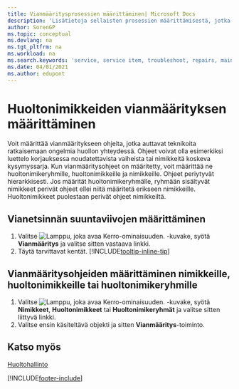 ```yaml
---
title: Vianmääritysprosessien määrittäminen| Microsoft Docs
description: 'Lisätietoja sellaisten prosessien määrittämisestä, jotka auttavat huoltohenkilöstöä tunnistamaan ja ratkaisemaan huoltonimikkeiden ongelmia.'
author: SorenGP
ms.topic: conceptual
ms.devlang: na
ms.tgt_pltfrm: na
ms.workload: na
ms.search.keywords: 'service, service item, troubleshoot, repairs, maintenance'
ms.date: 04/01/2021
ms.author: edupont
---
```


# <a name="setting-up-troubleshooting-for-service-items"></a>Huoltonimikkeiden vianmäärityksen määrittäminen
Voit määrittää vianmääritykseen ohjeita, jotka auttavat teknikoita ratkaisemaan ongelmia huollon yhteydessä. Ohjeet voivat olla esimerkiksi luettelo korjauksessa noudatettavista vaiheista tai nimikkeitä koskeva kysymyssarja. Kun vianmääritysohjeet on määritetty, voit määrittää ne huoltonimikeryhmille, huoltonimikkeille ja nimikkeille. Ohjeet periytyvät hierarkkisesti. Jos määrität huoltonimikeryhmälle, ryhmään sisältyvät nimikkeet perivät ohjeet ellei niitä määritetä erikseen nimikkeille. Huoltonimikkeet puolestaan perivät ohjeet nimikkeiltä.  

## <a name="to-set-up-troubleshooting-guidelines"></a>Vianetsinnän suuntaviivojen määrittäminen
1. Valitse ![Lamppu, joka avaa Kerro-ominaisuuden.](media/ui-search/search_small.png "Kerro, mitä haluat tehdä") -kuvake, syötä **Vianmääritys** ja valitse sitten vastaava linkki.  
2. Täytä tarvittavat kentät. [!INCLUDE[tooltip-inline-tip](includes/tooltip-inline-tip_md.md)]  

## <a name="to-assign-troubleshooting-guidelines-to-items-service-items-or-service-item-groups"></a>Vianmääritysohjeiden määrittäminen nimikkeille, huoltonimikkeille tai huoltonimikeryhmille
1. Valitse ![Lamppu, joka avaa Kerro-ominaisuuden.](media/ui-search/search_small.png "Kerro, mitä haluat tehdä") -kuvake, syötä **Nimikkeet**, **Huoltonimikkeet** tai **Huoltonimikeryhmät** ja valitse sitten liittyvä linkki.  
2. Valitse ensin käsiteltävä objekti ja sitten **Vianmääritys**-toiminto.  

## <a name="see-also"></a>Katso myös
[Huoltohallinto](service-service.md)

[!INCLUDE[footer-include](includes/footer-banner.md)]
